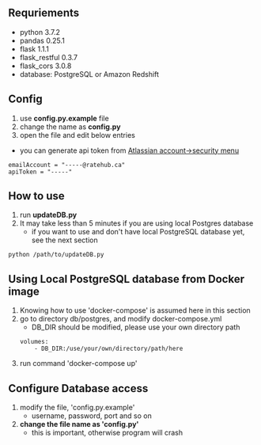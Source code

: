 ## Requriements
- python 3.7.2
- pandas 0.25.1
- flask 1.1.1
- flask_restful 0.3.7
- flask_cors 3.0.8
- database: PostgreSQL or Amazon Redshift

## Config
1. use **config.py.example** file
2. change the name as **config.py**
3. open the file and edit below entries
- you can generate api token from [Atlassian account->security menu](https://id.atlassian.com/manage-profile/security/api-tokens)
```
emailAccount = "-----@ratehub.ca"
apiToken = "-----"
```

## How to use
1. run **updateDB.py**
2. It may take less than 5 minutes if you are using local Postgres database
    - if you want to use and don't have local PostgreSQL database yet, see the next section
```
python /path/to/updateDB.py
```

## Using Local PostgreSQL database from Docker image
1. Knowing how to use 'docker-compose' is assumed here in this section
2. go to directory db/postgres, and modify docker-compose.yml
    - DB_DIR should be modified, please use your own directory path
    ```
    volumes:
        - DB_DIR:/use/your/own/directory/path/here
    ```
3. run command 'docker-compose up'

## Configure Database access
1. modify the file, 'config.py.example'
    - username, password, port and so on
2. **change the file name as 'config.py'**
    - this is important, otherwise program will crash

